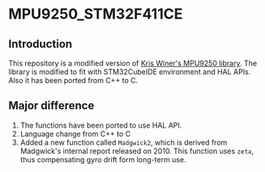 MPU9250_STM32F411CE
===================

Introduction
------------
This repository is a modified version of [Kris Winer's MPU9250 library](https://github.com/kriswiner/MPU9250/tree/master). The library is modified to fit with STM32CubeIDE environment and HAL APIs. Also it has been ported from C++ to C.

Major difference
----------------
1. The functions have been ported to use HAL API.
2. Language change from C++ to C
3. Added a new function called `Madgwick2`, which is derived from Madgwick's internal report released on 2010. This function uses `zeta`, thus compensating gyro drift form long-term use.
